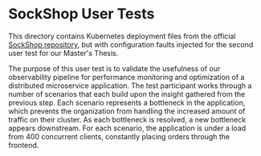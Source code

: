 # SockShop User Tests
This directory contains Kubernetes deployment files from the official [SockShop repository](https://github.com/microservices-demo/microservices-demo), but with configuration faults injected for the second user test for our Master's Thesis.

The purpose of this user test is to validate the usefulness of our observability pipeline for performance monitoring and optimization of a distributed microservice application. The test participant works through a number of scenarios that each build upon the insight gathered from the previous step. Each scenario represents a bottleneck in the application, which prevents the organization from handling the increased amount of traffic on their cluster. As each bottleneck is resolved, a new bottleneck appears downstream. For each scenario, the application is under a load from 400 concurrent clients, constantly placing orders through the frontend.
